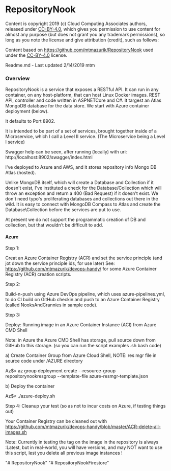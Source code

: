 ﻿RepositoryNook
==============

Content is copyright 2019 (c) Cloud Computing Associates authors, released under [CC-BY-4.0](https://creativecommons.org/licenses/by/4.0/), which gives you permission to use content for almost any purpose (but does not grant you any trademark permissions), so long as you note the license and give attribution (credit), such as follows:


Content based on https://github.com/mtmazurik/RepositoryNook used under the [CC-BY-4.0](https://creativecommons.org/licenses/by/4.0/) license.

Readme.md - Last updated 2/14/2019 mtm

### Overview
RepositoryNook is a service that exposes a RESTful API. It can run in any container, on any host-platform, that can host Linux Docker images.
REST API, controller and code written in ASPNETCore and C#.  It targest an Atlas MongoDB database for the data store.
We start with Azure container deployment (below).

It defaults to Port 8902.  

It is intended to be part of a set of services, brought together inside of a Microservice, which I call a Level II service. (The Microservice being a Level I service)

Swagger help can be seen, after running (locally) with uri: http://localhost:8902/swagger/index.html

I've deployed to Azure and AWS, and it stores repository info Mongo DB Atlas (hosted).

Unlike MongoDB itself, which will create a Database and Collection if it doesn't exist, I've instituted a check for the Database/Collection which
will throw an exception and return a 400 (Bad Request) if it doesn't exist.   We don't need typo's proliferating databases and collections out there in the wild.
It is easy to connect with MongoDB Compass to Atlas and create the Database\Collection before the services are put to use.

At present we do not support the programmatic creation of DB and collection, but that wouldn't be difficult to add.

#### Azure 
Step 1:

Creat an Azure Container Registry (ACR) and set the service principle (and jot down the service principle ids, for use later)
See: https://github.com/mtmazurik/devops-handy/  for some Azure Container Registry (ACR) creation scripts.

Step 2:

Build-n-push using Azure DevOps pipeline, which uses azure-pipelines.yml, to do CI build on GitHub checkin and push to an Azure Container Registry (called NooksAndCrannies in sample code).

Step 3:

Deploy:  Running image in an Azure Container Instance (ACI) from Azure CMD Shell

Note: in Azure the Azure CMD Shell has storage, pull source down from GitHub to this storage.
(so you can run the script examples .sh bash code)

a) Create Container Group from Azure Cloud Shell, NOTE: res mgr file in source code under /AZURE directory

Az$> az group deployment create --resource-group repositorynookresgroup --template-file azure-resmgr-template.json

b) Deploy the container

Az$> ./azure-deploy.sh     

Step 4:  Cleanup your test   (so as not to incur costs on Azure, if testing things out)

Your Container Registry can be cleaned out with https://github.com/mtmazurik/devops-handy/blob/master/ACR-delete-all-images.sh

Note: Currently in testing the tag on the image in the repository is always :Latest, but in real-world, you will have
versions, and may NOT want to use this script, lest you delete all previous image instances !

 




"# RepositoryNook" 
"# RepositoryNookFirestore" 
